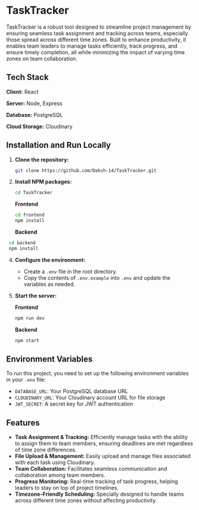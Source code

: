# TaskTracker

TaskTracker is a robust tool designed to streamline project management by ensuring seamless task assignment and tracking across teams, especially those spread across different time zones. Built to enhance productivity, it enables team leaders to manage tasks efficiently, track progress, and ensure timely completion, all while minimizing the impact of varying time zones on team collaboration.

## Tech Stack

**Client:** React

**Server:** Node, Express

**Database:** PostgreSQL

**Cloud Storage:** Cloudinary

## Installation and Run Locally

1. **Clone the repository:**
    ```bash
    git clone https://github.com/Daksh-14/TaskTracker.git
    ```

2. **Install NPM packages:**
    ```bash
    cd TaskTracker
    ```
    **Frontend**
   ```bash
   cd frontend
   npm install
   ```
   **Backend**
  ```bash
   cd backend
   npm install
   ```

4. **Configure the environment:**
   - Create a `.env` file in the root directory.
   - Copy the contents of `.env.example` into `.env` and update the variables as needed.

5. **Start the server:**

   **Frontend**
    ```bash
    npm run dev
    ```
   **Backend**
   ```bash
   npm start
   ```

## Environment Variables

To run this project, you need to set up the following environment variables in your `.env` file:

- `DATABASE_URL`: Your PostgreSQL database URL
- `CLOUDINARY_URL`: Your Cloudinary account URL for file storage
- `JWT_SECRET`: A secret key for JWT authentication

## Features

- **Task Assignment & Tracking:** Efficiently manage tasks with the ability to assign them to team members, ensuring deadlines are met regardless of time zone differences.
- **File Upload & Management:** Easily upload and manage files associated with each task using Cloudinary.
- **Team Collaboration:** Facilitates seamless communication and collaboration among team members.
- **Progress Monitoring:** Real-time tracking of task progress, helping leaders to stay on top of project timelines.
- **Timezone-Friendly Scheduling:** Specially designed to handle teams across different time zones without affecting productivity.
